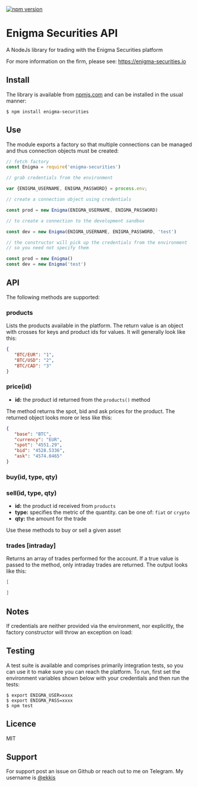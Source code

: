 [![npm version](https://badge.fury.io/js/enigma-securities.svg)](https://badge.fury.io/js/enigma-securities)

# Enigma Securities API

A NodeJs library for trading with the Enigma Securities platform

For more information on the firm, please see: https://enigma-securities.io

## Install

The library is available from [npmjs.com](https://npmjs.com) and can be installed in the usual manner:
```
$ npm install enigma-securities
```

## Use

The module exports a factory so that multiple connections can be managed and thus connection objects must be created:
```js
// fetch factory
const Enigma = require('enigma-securities')

// grab credentials from the environment

var {ENIGMA_USERNAME, ENIGMA_PASSWORD} = process.env;

// create a connection object using credentials

const prod = new Enigma(ENIGMA_USERNAME, ENIGMA_PASSWORD)

// to create a connection to the development sandbox

const dev = new Enigma(ENIGMA_USERNAME, ENIGMA_PASSWORD, 'test')

// the constructor will pick up the credentials from the environment
// so you need not specify them

const prod = new Enigma()
const dev = new Enigma('test')
```

## API

The following methods are supported:

### products

Lists the products available in the platform.  The return value is an object with crosses for keys
and product ids for values.  It will generally look like this:
```json
{
   "BTC/EUR": "1",
   "BTC/USD": "2",
   "BTC/CAD": "3"
}
```

### price(id)
* **id:** the product id returned from the `products()` method

The method returns the spot, bid and ask prices for the product.  The returned object
looks more or less like this:
```json
{
   "base": "BTC",
   "currency": "EUR",
   "spot": "4551.29",
   "bid": "4528.5336",
   "ask": "4574.0465" 
}
```

### buy(id, type, qty)
### sell(id, type, qty)
* **id:** the product id received from `products`
* **type:** specifies the metric of the quantity.  can be one of: `fiat` or `crypto`
* **qty:** the amount for the trade

Use these methods to buy or sell a given asset

### trades [intraday]

Returns an array of trades performed for the account.  If a true value is passed to the method,
only intraday trades are returned.  The output looks like this:
```json
[

]
```
## Notes

If credentials are neither provided via the environment, nor explicitly, the factory constructor
will throw an exception on load:

## Testing

A test suite is available and comprises primarily integration tests, so you can use it to make
sure you can reach the platform.  To run, first set the environment variables shown below with
your credentials and then run the tests:
```
$ export ENIGMA_USER=xxxx
$ export ENIGMA_PASS=xxxx
$ npm test
```

## Licence

MIT

## Support

For support post an issue on Github or reach out to me on Telegram. My username is [@ekkis](https://t.me/ekkis)
